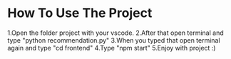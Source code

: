 # How To Use The Project

1.Open the folder project with your vscode.
2.After that open terminal and type "python recommendation.py"
3.When you typed that open terminal again and type "cd frontend"
4.Type "npm start"
5.Enjoy with project :)
